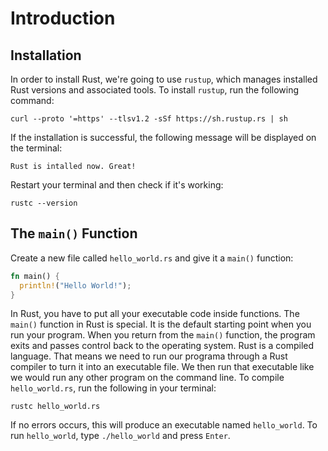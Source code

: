 # Introduction

## Installation

In order to install Rust, we're going to use `rustup`, which manages installed Rust versions and associated tools. To install `rustup`, run the following command:

```
curl --proto '=https' --tlsv1.2 -sSf https://sh.rustup.rs | sh
```

If the installation is successful, the following message will be displayed on the terminal:

```
Rust is intalled now. Great!
```

Restart your terminal and then check if it's working:

```
rustc --version
```

## The `main()` Function

Create a new file called `hello_world.rs` and give it a `main()` function:

```rs
fn main() {
  println!("Hello World!");
}
```

In Rust, you have to put all your executable code inside functions. The `main()` function in Rust is special. It is the default starting point when you run your program. When you return from the `main()` function, the program exits and passes control back to the operating system.
Rust is a compiled language. That means we need to run our programa through a Rust compiler to turn it into an executable file. We then run that executable like we would run any other program on the command line.
To compile `hello_world.rs`, run the following in your terminal:

```
rustc hello_world.rs
```

If no errors occurs, this will produce an executable named `hello_world`. To run `hello_world`, type `./hello_world` and press `Enter`.